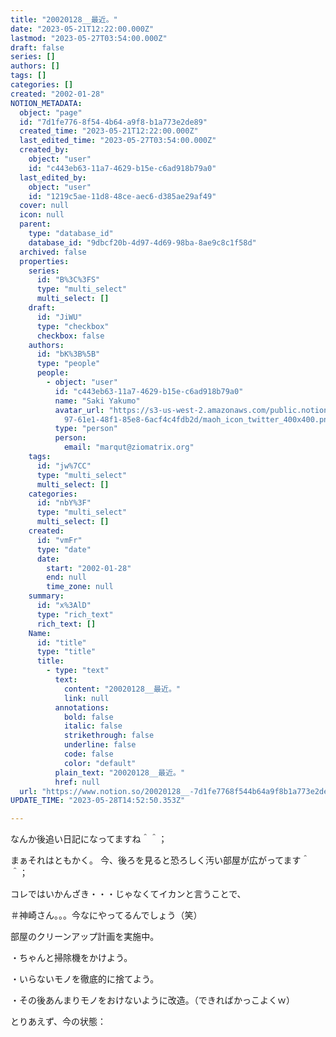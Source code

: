 ```yaml
---
title: "20020128__最近。"
date: "2023-05-21T12:22:00.000Z"
lastmod: "2023-05-27T03:54:00.000Z"
draft: false
series: []
authors: []
tags: []
categories: []
created: "2002-01-28"
NOTION_METADATA:
  object: "page"
  id: "7d1fe776-8f54-4b64-a9f8-b1a773e2de89"
  created_time: "2023-05-21T12:22:00.000Z"
  last_edited_time: "2023-05-27T03:54:00.000Z"
  created_by:
    object: "user"
    id: "c443eb63-11a7-4629-b15e-c6ad918b79a0"
  last_edited_by:
    object: "user"
    id: "1219c5ae-11d8-48ce-aec6-d385ae29af49"
  cover: null
  icon: null
  parent:
    type: "database_id"
    database_id: "9dbcf20b-4d97-4d69-98ba-8ae9c8c1f58d"
  archived: false
  properties:
    series:
      id: "B%3C%3FS"
      type: "multi_select"
      multi_select: []
    draft:
      id: "JiWU"
      type: "checkbox"
      checkbox: false
    authors:
      id: "bK%3B%5B"
      type: "people"
      people:
        - object: "user"
          id: "c443eb63-11a7-4629-b15e-c6ad918b79a0"
          name: "Saki Yakumo"
          avatar_url: "https://s3-us-west-2.amazonaws.com/public.notion-static.com/3ad1c4\
            97-61e1-48f1-85e8-6acf4c4fdb2d/maoh_icon_twitter_400x400.png"
          type: "person"
          person:
            email: "marqut@ziomatrix.org"
    tags:
      id: "jw%7CC"
      type: "multi_select"
      multi_select: []
    categories:
      id: "nbY%3F"
      type: "multi_select"
      multi_select: []
    created:
      id: "vmFr"
      type: "date"
      date:
        start: "2002-01-28"
        end: null
        time_zone: null
    summary:
      id: "x%3AlD"
      type: "rich_text"
      rich_text: []
    Name:
      id: "title"
      type: "title"
      title:
        - type: "text"
          text:
            content: "20020128__最近。"
            link: null
          annotations:
            bold: false
            italic: false
            strikethrough: false
            underline: false
            code: false
            color: "default"
          plain_text: "20020128__最近。"
          href: null
  url: "https://www.notion.so/20020128__-7d1fe7768f544b64a9f8b1a773e2de89"
UPDATE_TIME: "2023-05-28T14:52:50.353Z"

---
```

<link rel="stylesheet" href="https://cdn.jsdelivr.net/npm/katex@0.16.2/dist/katex.min.css" integrity="sha384-bYdxxUwYipFNohQlHt0bjN/LCpueqWz13HufFEV1SUatKs1cm4L6fFgCi1jT643X" crossorigin="anonymous">


なんか後追い日記になってますね＾＾；


まぁそれはともかく。 今、後ろを見ると恐ろしく汚い部屋が広がってます＾＾；


コレではいかんざき・・・じゃなくてイカンと言うことで、


＃神崎さん。。。今なにやってるんでしょう（笑）


部屋のクリーンアップ計画を実施中。


・ちゃんと掃除機をかけよう。


・いらないモノを徹底的に捨てよう。


・その後あんまりモノをおけないように改造。（できればかっこよくｗ）


とりあえず、今の状態：

